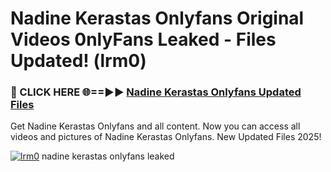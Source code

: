 # Nadine Kerastas Onlyfans Original Videos 0nlyFans Leaked - Files Updated! (lrm0)

<h3>🔴 CLICK HERE 🌐==►► <a href="https://tinyurl.com/2jnfzry5" rel="nofollow">Nadine Kerastas Onlyfans Updated Files</a></h3>

Get Nadine Kerastas Onlyfans and all content. Now you can access all videos and pictures of Nadine Kerastas Onlyfans. New Updated Files 2025!

[![lrm0](https://i.imgur.com/GyGTBgg.gif)](https://tinyurl.com/2jnfzry5)
nadine kerastas onlyfans leaked